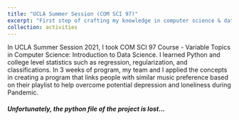 ```yaml
---
title: "UCLA Summer Session (COM SCI 97)"
excerpt: "First step of crafting my knowledge in computer science & data science. (change image)  <br/><img src='/images/UCLA Summer Session Image.png'>"
collection: activities
---
```


In UCLA Summer Session 2021, I took COM SCI 97 Course - Variable Topics in Computer Science: Introduction to Data Science. I learned  Python and college level statistics such as regression, regularization, and classifications. In 3 weeks of program, my team and I applied the concepts in creating a program that links people with similar music preference based on their playlist to help overcome potential depression and loneliness during Pandemic. 

#### _Unfortunately, the python file of the project is lost..._ 
